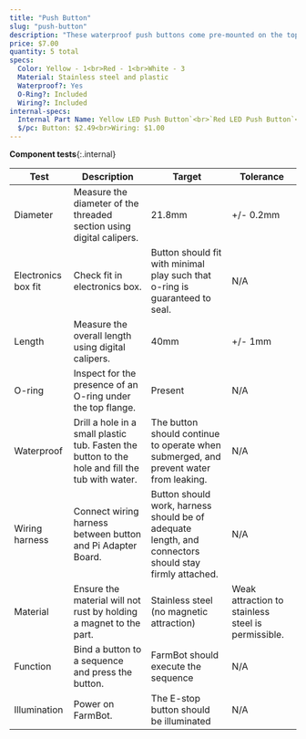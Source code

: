 ```yaml
---
title: "Push Button"
slug: "push-button"
description: "These waterproof push buttons come pre-mounted on the top of the electronics box. The red button is reserved for E-STOP, the yellow for UNLOCK, and the three white ones are user-customizable. Each button includes a wiring harness and comes pre-connected to the Pi adapter board."
price: $7.00
quantity: 5 total
specs:
  Color: Yellow - 1<br>Red - 1<br>White - 3
  Material: Stainless steel and plastic
  Waterproof?: Yes
  O-Ring?: Included
  Wiring?: Included
internal-specs:
  Internal Part Name: Yellow LED Push Button`<br>`Red LED Push Button`<br>`White LED Push Button
  $/pc: Button: $2.49<br>Wiring: $1.00
---
```


**Component tests**{:.internal}

|Test         |Description  |Target       |Tolerance    |
|-------------|-------------|-------------|-------------|
|Diameter     |Measure the diameter of the threaded section using digital calipers.|21.8mm|+/- 0.2mm
|Electronics box fit|Check fit in electronics box.|Button should fit with minimal play such that o-ring is guaranteed to seal.|N/A
|Length       |Measure the overall length using digital calipers.|40mm|+/- 1mm
|O-ring       |Inspect for the presence of an O-ring under the top flange.|Present|N/A
|Waterproof   |Drill a hole in a small plastic tub. Fasten the button to the hole and fill the tub with water.|The button should continue to operate when submerged, and prevent water from leaking.|N/A
|Wiring harness|Connect wiring harness between button and Pi Adapter Board.|Button should work, harness should be of adequate length, and connectors should stay firmly attached.|N/A
|Material     |Ensure the material will not rust by holding a magnet to the part.|Stainless steel (no magnetic attraction)|Weak attraction to stainless steel is permissible.
|Function     |Bind a button to a sequence and press the button.|FarmBot should execute the sequence|N/A
|Illumination |Power on FarmBot.|The E-stop button should be illuminated|N/A
